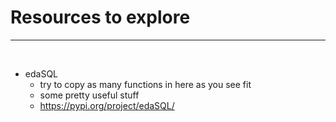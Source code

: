 # **Resources to explore**

---

<br>

- edaSQL
    - try to copy as many functions in here as you see fit
    - some pretty useful stuff
    - <https://pypi.org/project/edaSQL/>
